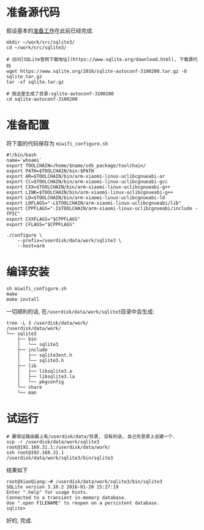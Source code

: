 # 准备源代码
假设基本的[准备工作](/miwifi-zhun-bei-gong-zuo/)在此前已经完成.

    mkdir ~/work/src/sqlite3/
    cd ~/work/src/sqlite3/

    # 访问[SQLite官网下载地址](https://www.sqlite.org/download.html), 下载源代码
    wget https://www.sqlite.org/2016/sqlite-autoconf-3100200.tar.gz -O sqlite.tar.gz
    tar -xf sqlite.tar.gz

    # 我这里生成了目录:sqlite-autoconf-3100200
    cd sqlite-autoconf-3100200

# 准备配置
将下面的代码保存为 `miwifi_configure.sh`

    #!/bin/bash
    name=`whoami`
    export TOOLCHAIN=/home/$name/sdk_package/toolchain/
    export PATH=$TOOLCHAIN/bin:$PATH
    export AR=$TOOLCHAIN/bin/arm-xiaomi-linux-uclibcgnueabi-ar
    export CC=$TOOLCHAIN/bin/arm-xiaomi-linux-uclibcgnueabi-gcc
    export CXX=$TOOLCHAIN/bin/arm-xiaomi-linux-uclibcgnueabi-g++
    export LINK=$TOOLCHAIN/bin/arm-xiaomi-linux-uclibcgnueabi-g++
    export LD=$TOOLCHAIN/bin/arm-xiaomi-linux-uclibcgnueabi-ld
    export LDFLAGS="-L$TOOLCHAIN/arm-xiaomi-linux-uclibcgnueabi/lib"
    export CPPFLAGS="-I$TOOLCHAIN/arm-xiaomi-linux-uclibcgnueabi/include -fPIC"
    export CXXFLAGS="$CPPFLAGS"
    export CFLAGS="$CPPFLAGS"

    ./configure \
        --prefix=/userdisk/data/work/sqlite3 \
        --host=arm

# 编译安装

    sh miwifi_configure.sh
    make
    make install

一切顺利的话, 在`/userdisk/data/work/sqlite3`目录中会生成:

    tree -L 3 /userdisk/data/work/
    /userdisk/data/work/
    └── sqlite3
        ├── bin
        │   └── sqlite3
        ├── include
        │   ├── sqlite3ext.h
        │   └── sqlite3.h
        ├── lib
        │   ├── libsqlite3.a
        │   ├── libsqlite3.la
        │   └── pkgconfig
        └── share
        └── man

# 试运行

    # 要保证路由器上有/userdisk/data/目录, 没有的话, 自己先登录上去建一个.
    scp -r /userdisk/data/work/sqlite3 root@192.168.31.1:/userdisk/data/work/
    ssh root@192.168.31.1
    /userdisk/data/work/sqlite3/bin/sqlite3

结果如下

    root@XiaoQiang:~# /userdisk/data/work/sqlite3/bin/sqlite3 
    SQLite version 3.10.2 2016-01-20 15:27:19
    Enter ".help" for usage hints.
    Connected to a transient in-memory database.
    Use ".open FILENAME" to reopen on a persistent database.
    sqlite>

好的, 完成.
